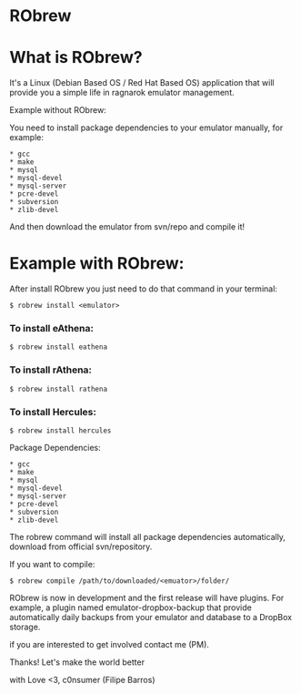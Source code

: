 RObrew
======

# What is RObrew?

It's a Linux (Debian Based OS / Red Hat Based OS) application that will provide you a simple life in ragnarok emulator management.

Example without RObrew:

You need to install package dependencies to your emulator manually, for example:

    * gcc
    * make
    * mysql
    * mysql-devel
    * mysql-server
    * pcre-devel
    * subversion
    * zlib-devel

And then download the emulator from svn/repo and compile it!

# Example with RObrew:

After install RObrew you just need to do that command in your terminal:

    $ robrew install <emulator>

### To install eAthena:

    $ robrew install eathena

### To install rAthena:

    $ robrew install rathena

### To install Hercules:

    $ robrew install hercules

Package Dependencies:
 
    * gcc
    * make
    * mysql
    * mysql-devel
    * mysql-server
    * pcre-devel
    * subversion
    * zlib-devel

The robrew command will install all package dependencies automatically, download <emulator> from official svn/repository.

If you want to compile:

    $ robrew compile /path/to/downloaded/<emuator>/folder/

RObrew is now in development and the first release will have plugins. For example, a plugin named emulator-dropbox-backup that provide automatically daily backups from your emulator and database to a DropBox storage.

if you are interested to get involved contact me (PM).

Thanks! Let's make the world better 

with Love <3,
c0nsumer (Filipe Barros)
